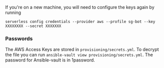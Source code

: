 If you're on a new machine, you will need to configure the keys again by running

```
serverless config credentials --provider aws --profile sg-bot --key XXXXXXXX --secret XXXXXXX
```

### Passwords
The AWS Access Keys are stored in `provisioning/secrets.yml`. To decrypt the file you can run `ansible-vault view provisioning/secrets.yml`. The password for Ansible-vault is in 1password.
